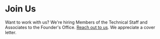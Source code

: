 # Join Us

Want to work with us?  We're hiring Members of the Technical Staff and Associates to the Founder's Office. <a href="mailto:join@earendil.com">Reach out to us</a>.
We appreciate a cover letter.
